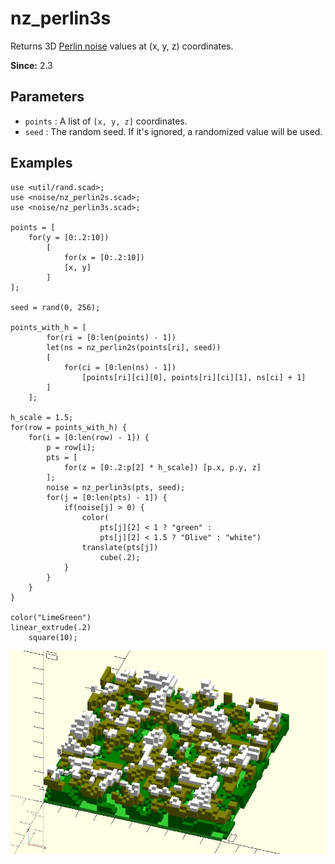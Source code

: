 # nz_perlin3s

Returns 3D [Perlin noise](https://en.wikipedia.org/wiki/Perlin_noise) values at (x, y, z) coordinates.

**Since:** 2.3

## Parameters

- `points` : A list of `[x, y, z]` coordinates.
- `seed` : The random seed. If it's ignored, a randomized value will be used.

## Examples

    use <util/rand.scad>;
    use <noise/nz_perlin2s.scad>;
    use <noise/nz_perlin3s.scad>;

    points = [
        for(y = [0:.2:10])
            [
                for(x = [0:.2:10])
                [x, y]
            ]
    ];

    seed = rand(0, 256);

    points_with_h = [
            for(ri = [0:len(points) - 1])
            let(ns = nz_perlin2s(points[ri], seed))
            [
                for(ci = [0:len(ns) - 1])
                    [points[ri][ci][0], points[ri][ci][1], ns[ci] + 1]
            ]
        ];

    h_scale = 1.5;
    for(row = points_with_h) {        
        for(i = [0:len(row) - 1]) {
            p = row[i];
            pts = [
                for(z = [0:.2:p[2] * h_scale]) [p.x, p.y, z]
            ];
            noise = nz_perlin3s(pts, seed);
            for(j = [0:len(pts) - 1]) {
                if(noise[j] > 0) {
                    color(
                        pts[j][2] < 1 ? "green" : 
                        pts[j][2] < 1.5 ? "Olive" : "white")
                    translate(pts[j])
                        cube(.2);
                }           
            }
        }
    }

    color("LimeGreen")
    linear_extrude(.2)
        square(10);

![nz_perlin3s](images/lib3x-nz_perlin3s-1.JPG)